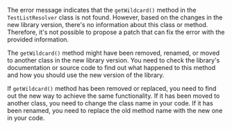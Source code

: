 The error message indicates that the `getWildcard()` method in the `TestListResolver` class is not found. However, based on the changes in the new library version, there's no information about this class or method. Therefore, it's not possible to propose a patch that can fix the error with the provided information.

The `getWildcard()` method might have been removed, renamed, or moved to another class in the new library version. You need to check the library's documentation or source code to find out what happened to this method and how you should use the new version of the library.

If `getWildcard()` method has been removed or replaced, you need to find out the new way to achieve the same functionality. If it has been moved to another class, you need to change the class name in your code. If it has been renamed, you need to replace the old method name with the new one in your code.